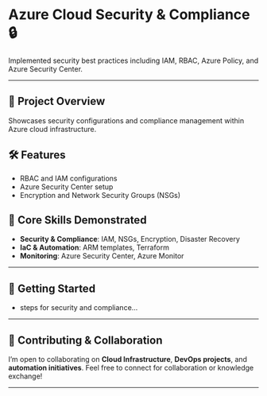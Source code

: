 # Azure Cloud Security & Compliance 🔒

Implemented security best practices including IAM, RBAC, Azure Policy, and Azure Security Center.

---

## 📖 Project Overview

Showcases security configurations and compliance management within Azure cloud infrastructure.

## 🛠️ Features

- RBAC and IAM configurations
- Azure Security Center setup
- Encryption and Network Security Groups (NSGs)

## 🌟 Core Skills Demonstrated

- **Security & Compliance**: IAM, NSGs, Encryption, Disaster Recovery
- **IaC & Automation**: ARM templates, Terraform
- **Monitoring**: Azure Security Center, Azure Monitor

---

## 📌 Getting Started

- steps for security and compliance...

---

## 🤝 Contributing & Collaboration

I’m open to collaborating on **Cloud Infrastructure**, **DevOps projects**, and **automation initiatives**. Feel free to connect for collaboration or knowledge exchange!

---


